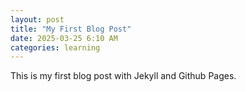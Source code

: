 ```yaml
---
layout: post
title: "My First Blog Post"
date: 2025-03-25 6:10 AM
categories: learning
---
```


This is my first blog post with Jekyll and Github Pages.
